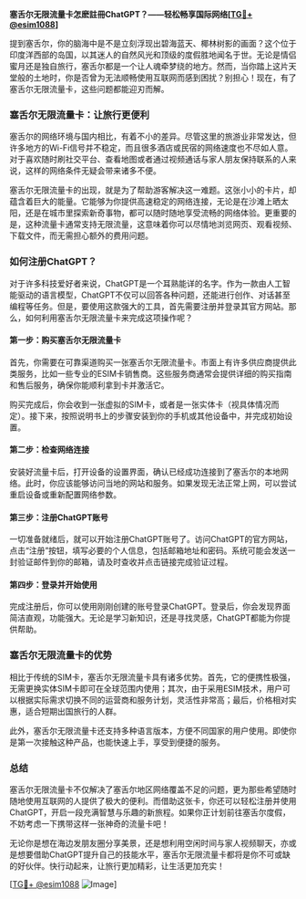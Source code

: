 **塞舌尔无限流量卡怎麽註冊ChatGPT？——轻松畅享国际网络[[TG💪+ @esim1088](https://t.me/s/esim1088)]**

提到塞舌尔，你的脑海中是不是立刻浮现出碧海蓝天、椰林树影的画面？这个位于印度洋西部的岛国，以其迷人的自然风光和顶级的度假胜地闻名于世。无论是情侣蜜月还是独自旅行，塞舌尔都是一个让人魂牵梦绕的地方。然而，当你踏上这片天堂般的土地时，你是否曾为无法顺畅使用互联网而感到困扰？别担心！现在，有了塞舌尔无限流量卡，这些问题都能迎刃而解。

### 塞舌尔无限流量卡：让旅行更便利

塞舌尔的网络环境与国内相比，有着不小的差异。尽管这里的旅游业非常发达，但许多地方的Wi-Fi信号并不稳定，而且很多酒店或民宿的网络速度也不尽如人意。对于喜欢随时刷社交平台、查看地图或者通过视频通话与家人朋友保持联系的人来说，这样的网络条件无疑会带来诸多不便。

塞舌尔无限流量卡的出现，就是为了帮助游客解决这一难题。这张小小的卡片，却蕴含着巨大的能量。它能够为你提供高速稳定的网络连接，无论是在沙滩上晒太阳，还是在城市里探索新奇事物，都可以随时随地享受流畅的网络体验。更重要的是，这种流量卡通常支持无限流量，这意味着你可以尽情地浏览网页、观看视频、下载文件，而无需担心额外的费用问题。

### 如何注册ChatGPT？

对于许多科技爱好者来说，ChatGPT是一个耳熟能详的名字。作为一款由人工智能驱动的语言模型，ChatGPT不仅可以回答各种问题，还能进行创作、对话甚至编程等任务。但是，要使用这款强大的工具，首先需要注册并登录其官方网站。那么，如何利用塞舌尔无限流量卡来完成这项操作呢？

#### 第一步：购买塞舌尔无限流量卡

首先，你需要在可靠渠道购买一张塞舌尔无限流量卡。市面上有许多供应商提供此类服务，比如一些专业的ESIM卡销售商。这些服务商通常会提供详细的购买指南和售后服务，确保你能顺利拿到卡并激活它。

购买完成后，你会收到一张虚拟的SIM卡，或者是一张实体卡（视具体情况而定）。接下来，按照说明书上的步骤安装到你的手机或其他设备中，并完成初始设置。

#### 第二步：检查网络连接

安装好流量卡后，打开设备的设置界面，确认已经成功连接到了塞舌尔的本地网络。此时，你应该能够访问当地的网站和服务。如果发现无法正常上网，可以尝试重启设备或重新配置网络参数。

#### 第三步：注册ChatGPT账号

一切准备就绪后，就可以开始注册ChatGPT账号了。访问ChatGPT的官方网站，点击“注册”按钮，填写必要的个人信息，包括邮箱地址和密码。系统可能会发送一封验证邮件到你的邮箱，请及时查收并点击链接完成验证过程。

#### 第四步：登录并开始使用

完成注册后，你可以使用刚刚创建的账号登录ChatGPT。登录后，你会发现界面简洁直观，功能强大。无论是学习新知识，还是寻找灵感，ChatGPT都能为你提供帮助。

### 塞舌尔无限流量卡的优势

相比于传统的SIM卡，塞舌尔无限流量卡具有诸多优势。首先，它的便携性极强，无需更换实体SIM卡即可在全球范围内使用；其次，由于采用ESIM技术，用户可以根据实际需求切换不同的运营商和服务计划，灵活性非常高；最后，价格相对实惠，适合短期出国旅行的人群。

此外，塞舌尔无限流量卡还支持多种语言版本，方便不同国家的用户使用。即使你是第一次接触这种产品，也能快速上手，享受到便捷的服务。

### 总结

塞舌尔无限流量卡不仅解决了塞舌尔地区网络覆盖不足的问题，更为那些希望随时随地使用互联网的人提供了极大的便利。而借助这张卡，你还可以轻松注册并使用ChatGPT，开启一段充满智慧与乐趣的新旅程。如果你正计划前往塞舌尔度假，不妨考虑一下携带这样一张神奇的流量卡吧！

无论你是想在海边发朋友圈分享美景，还是想利用空闲时间与家人视频聊天，亦或是想要借助ChatGPT提升自己的技能水平，塞舌尔无限流量卡都将是你不可或缺的好伙伴。快行动起来，让旅行更加精彩，让生活更加充实！

[[TG💪+ @esim1088](https://t.me/s/esim1088) ![Image](https://i.postimg.cc/4NQfJmqS/Snipaste-2025-05-13-00-14-12.png)]